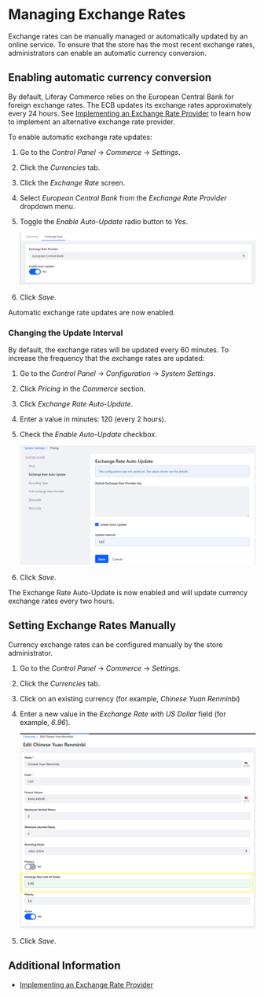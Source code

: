 # Managing Exchange Rates

Exchange rates can be manually managed or automatically updated by an online service. To ensure that the store has the most recent exchange rates, administrators can enable an automatic currency conversion.

## Enabling automatic currency conversion

By default, Liferay Commerce relies on the European Central Bank for foreign exchange rates. The ECB updates its exchange rates approximately every 24 hours. See [Implementing an Exchange Rate Provider](../../developer-guide/tutorials/implementing-an-exchange-rate-provider.md) to learn how to implement an alternative exchange rate provider.

To enable automatic exchange rate updates:

1. Go to the _Control Panel_ → _Commerce_ → _Settings_.
1. Click the _Currencies_ tab.
1. Click the _Exchange Rate_ screen.
1. Select _European Central Bank_ from the _Exchange Rate Provider_ dropdown menu.
1. Toggle the _Enable Auto-Update_ radio button to _Yes_.

    ![Enabling European Central Bank conversion](./managing-exchange-rates/images/01.png)

1. Click _Save_.

Automatic exchange rate updates are now enabled.

### Changing the Update Interval

By default, the exchange rates will be updated every 60 minutes. To increase the frequency that the exchange rates are updated:

1. Go to the _Control Panel_ → _Configuration_ → _System Settings_.
1. Click _Pricing_ in the _Commerce_ section.
1. Click _Exchange Rate Auto-Update_.
1. Enter a value in minutes: 120 (every 2 hours).
1. Check the _Enable Auto-Update_ checkbox.

    ![Changing currency update interval](./managing-exchange-rates/images/02.png)

1. Click _Save_.

The Exchange Rate Auto-Update is now enabled and will update currency exchange rates every two hours.

## Setting Exchange Rates Manually

Currency exchange rates can be configured manually by the store administrator.

1. Go to the _Control Panel_ → _Commerce_ → _Settings_.
1. Click the _Currencies_ tab.
1. Click on an existing currency (for example, _Chinese Yuan Renminbi_)
1. Enter a new value in the _Exchange Rate with US Dollar_ field (for example, _6.96_).

    ![Modifying an exchange rate manually](./managing-exchange-rates/images/03.png)

1. Click _Save_.

## Additional Information

-   [Implementing an Exchange Rate Provider](../../developer-guide/tutorials/implementing-an-exchange-rate-provider.md)
